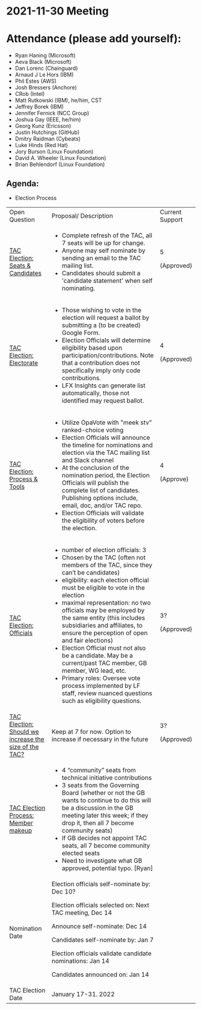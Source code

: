 # **2021-11-30 Meeting**

# Attendance (please add yourself):

* Ryan Haning (Microsoft)
* Aeva Black (Microsoft)
* Dan Lorenc (Chainguard)
* Arnaud J Le Hors (IBM)
* Phil Estes (AWS)
* Josh Bressers (Anchore)
* CRob (Intel)
* Matt Rutkowski (IBM), he/him, CST
* Jeffrey Borek (IBM)
* Jennifer Fernick (NCC Group)
* Joshua Gay (IEEE, he/him)
* Georg Kunz (Ericsson)
* Justin Hutchings (GitHub)
* Dmitry Raidman (Cybeats)
* Luke Hinds (Red Hat)
* Jory Burson (Linux Foundation)
* David A. Wheeler (Linux Foundation)
* Brian Behlendorf (Linux Foundation)

## Agenda:

* Election Process

<table>
  <tr>
   <td>
Open Question
   </td>
   <td>Proposal/ Description
   </td>
   <td>Current Support
   </td>
  </tr>
  <tr>
   <td><a href="https://github.com/ossf/tac/issues/65">TAC Election: Seats & Candidates</a>
   </td>
   <td>
<ul>

<li>Complete refresh of the TAC, all 7 seats will be up for change.

<li>Anyone may self nominate by sending an email to the TAC mailing list.

<li>Candidates should submit a 'candidate statement' when self nominating.
</li>
</ul>
   </td>
   <td>5
<p>
(Approved)
   </td>
  </tr>
  <tr>
   <td><a href="https://github.com/ossf/tac/issues/66">TAC Election: Electorate</a>
   </td>
   <td>
<ul>

<li>Those wishing to vote in the election will request a ballot by submitting a (to be created) Google Form.

<li>Election Officials will determine eligibility based upon participation/contributions. Note that a contribution does not specifically imply only code contributions.

<li>LFX Insights can generate list automatically, those not identified may request ballot.
</li>
</ul>
   </td>
   <td>4
<p>
(Approved)
   </td>
  </tr>
  <tr>
   <td><a href="https://github.com/ossf/tac/issues/67">TAC Election: Process & Tools</a>
   </td>
   <td>
<ul>

<li>Utilize OpaVote with "meek stv" ranked-choice voting

<li>Election Officials will announce the timeline for nominations and election via the TAC mailing list and Slack channel

<li>At the conclusion of the nomination period, the Election Officials will publish the complete list of candidates. Publishing options include, email, doc, and/or TAC repo.

<li>Election Officials will validate the eligibility of voters before the election.
</li>
</ul>
   </td>
   <td>4
<p>
(Approve)
   </td>
  </tr>
  <tr>
   <td><a href="https://github.com/ossf/tac/issues/69">TAC Election: Officials</a>
   </td>
   <td>
<ul>

<li>number of election officials: 3

<li>Chosen by the TAC (often not members of the TAC, since they can’t be candidates)

<li>eligibility: each election official must be eligible to vote in the election

<li>maximal representation: no two officials may be employed by the same entity (this includes subsidiaries and affiliates, to ensure the perception of open and fair elections)

<li>Election Official must not also be a candidate. May be a current/past TAC member, GB member, WG lead, etc.

<li>Primary roles: Oversee vote process implemented by LF staff, review nuanced questions such as eligibility questions.
</li>
</ul>
   </td>
   <td>3?
<p>
(Approved)
   </td>
  </tr>
  <tr>
   <td><a href="https://github.com/ossf/tac/issues/68">TAC Election: Should we increase the size of the TAC?</a>
   </td>
   <td>Keep at 7 for now. Option to increase if necessary in the future
   </td>
   <td>3?
<p>
(Approved)
   </td>
  </tr>
  <tr>
   <td><a href="https://github.com/ossf/tac/issues/52">TAC Election Process: Member makeup</a>
   </td>
   <td>
<ul>

<li>4 “community” seats from technical initiative contributions

<li>3 seats from the Governing Board (whether or not the GB wants to continue to do this will be a discussion in the GB meeting later this week; if they drop it, then all 7 become community seats)

<li>If GB decides not appoint TAC seats, all 7 become community elected seats

<li>Need to investigate what GB approved, potential typo. [Ryan]
</li>
</ul>
   </td>
   <td>
   </td>
  </tr>
  <tr>
   <td>Nomination Date
   </td>
   <td>Election officials self-nominate by: Dec 10?
<p>
Election officials selected on: Next TAC meeting, Dec 14
<p>
Announce self-nominate: Dec 14
<p>
Candidates self-nominate by: Jan 7
<p>
Election officials validate candidate nominations: Jan 14
<p>
Candidates announced on: Jan 14
   </td>
   <td>
   </td>
  </tr>
  <tr>
   <td>TAC Election Date
   </td>
   <td>January 17-31. 2022
   </td>
   <td>
   </td>
  </tr>
</table>